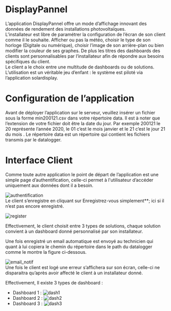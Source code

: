 # DisplayPannel
L’application DisplayPannel offre un mode d’affichage innovant des données de rendement des installations photovoltaïques.  
L’installateur est libre de paramétrer la configuration de l’écran de son client comme il le souhaite. 
Afficher ou pas la météo, choisir le type de son horloge (Digitale ou numérique), choisir l’image de son arrière-plan ou bien modifier la couleur de ses graphes. De plus les titres des dashboards des clients sont personnalisables par l’installateur afin de répondre aux besoins spécifiques du client.  
Le client a le choix entre une multitude de dashboards ou de solutions. L’utilisation est un véritable jeu d’enfant : le système est piloté via l’application solardisplay.

# Configuration de l’application  
Avant de déployer l’application sur le serveur, veuillez insérer un fichier sous la forme min200121.csv dans votre répertoire data. Il est à noter que l’extension de votre fichier doit être la date du jour.
Par exemple 200121 le 20 représente l’année 2020, le 01 c’est le mois janvier et le 21 c’est le jour 21 du mois .
Le répertoire data est un répertoire qui contient les fichiers transmis par le datalogger.

# Interface Client 
Comme toute autre application le point de départ de l’application est une simple page d’authentification, celle-ci permet à l'utilisateur d’accéder uniquement aux données dont il a besoin.

![authentification](https://github.com/Kaoutar-Kabbaj/DisplayPannel/blob/master/images/auth.PNG) </br>
Le client s’enregistre en cliquant sur Enregistrez-vous simplement**; ici si il n’est pas encore enregistré.

![register](https://github.com/Kaoutar-Kabbaj/DisplayPannel/blob/master/images/inscription.png)</br>

Effectivement, le client choisit entre 3 types de solutions, chaque solution convient à un dashboard donné personnalisé par son installateur.

Une fois enregistré un email automatique est envoyé au technicien qui quant à lui copiera le chemin du répertoire dans le path du datalogger comme le montre la figure ci-dessous.

![email_notif](https://github.com/Kaoutar-Kabbaj/DisplayPannel/blob/master/images/email_notif.jpg)</br>
Une fois le client est logé une erreur s’affichera sur son écran, celle-ci ne disparaitra qu’après avoir affecté le client à un installateur donné.

Effectivement, Il existe 3 types de dashboard : 
- Dashboard 1 :
![dash1](https://github.com/Kaoutar-Kabbaj/DisplayPannel/blob/master/images/panneau1.PNG)</br>
- Dashboard 2 :
![dash2](https://github.com/Kaoutar-Kabbaj/DisplayPannel/blob/master/images/panneau2.PNG)</br>
- Dashboard 3 :
![dash3](https://github.com/Kaoutar-Kabbaj/DisplayPannel/blob/master/images/panneau3.PNG)</br>



